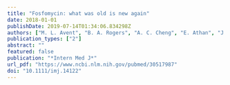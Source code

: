 ```yaml
---
title: "Fosfomycin: what was old is new again"
date: 2018-01-01
publishDate: 2019-07-14T01:34:06.834298Z
authors: ["M. L. Avent", "B. A. Rogers", "A. C. Cheng", "E. Athan", "J. R. Francis", "M. J. Roberts", "D. L. Paterson", "P. N. A. Harris"]
publication_types: ["2"]
abstract: ""
featured: false
publication: "*Intern Med J*"
url_pdf: "https://www.ncbi.nlm.nih.gov/pubmed/30517987"
doi: "10.1111/imj.14122"
---
```



